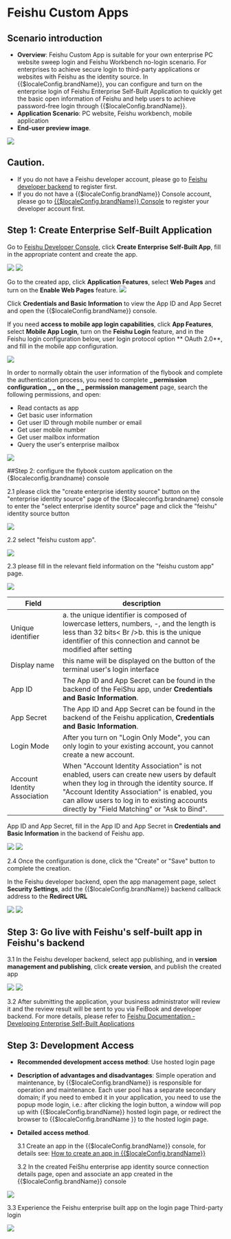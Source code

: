 # Feishu Custom Apps

<LastUpdated/>

## Scenario introduction

- **Overview**: Feishu Custom App is suitable for your own enterprise PC website sweep login and Feishu Workbench no-login scenario. For enterprises to achieve secure login to third-party applications or websites with Feishu as the identity source. In {{$localeConfig.brandName}}, you can configure and turn on the enterprise login of Feishu Enterprise Self-Built Application to quickly get the basic open information of Feishu and help users to achieve password-free login through {{$localeConfig.brandName}}.
- **Application Scenario**: PC website, Feishu workbench, mobile application
- **End-user preview image**.

<img src="./images/00.png" >

## Caution.

- If you do not have a Feishu developer account, please go to [Feishu developer backend](https://open.feishu.cn/app) to register first.
- If you do not have a {{$localeConfig.brandName}} Console account, please go to [{{$localeConfig.brandName}} Console](https://authing.cn/) to register your developer account first.

## Step 1: Create Enterprise Self-Built Application

Go to [Feishu Developer Console](https://open.feishu.cn/app), click **Create Enterprise Self-Built App**, fill in the appropriate content and create the app.

<img src="./images/01.png" >

<img src="./images/02.png" >

Go to the created app, click **Application Features**, select **Web Pages** and turn on the **Enable Web Pages** feature.
<img src="./images/04.png" >

Click **Credentials and Basic Information** to view the App ID and App Secret and open the {{$localeConfig.brandName}} console.

If you need **access to mobile app login capabilities**, click **App Features**, select **Mobile App Login**, turn on the **Feishu Login** feature, and in the Feishu login configuration below, user login protocol option ** OAuth 2.0**, and fill in the mobile app configuration.

<img src="./images/09.png" >

In order to normally obtain the user information of the flybook and complete the authentication process, you need to complete **_ permission configuration _ _ on the _ _ permission management** page, search the following permissions, and open:

* Read contacts as app
* Get basic user information
* Get user ID through mobile number or email
* Get user mobile number
* Get user mailbox information
* Query the user's enterprise mailbox

<img src="./images/06.png" >

##Step 2: configure the flybook custom application on the {$localeconfig.brandname} console

2.1 please click the "create enterprise identity source" button on the "enterprise identity source" page of the {$localeconfig.brandname} console to enter the "select enterprise identity source" page and click the "feishu" identity source button

<img src="./images/12.png" >

2.2 select "feishu custom app".

<img src="./images/13.png" >

2.3 please fill in the relevant field information on the "feishu custom app" page.

<img src="./images/14.png" >

| Field                        | description                                                                                                                                                                                                                                                                             |
| ---------------------------- | --------------------------------------------------------------------------------------------------------------------------------------------------------------------------------------------------------------------------------------------------------------------------------------- |
| Unique identifier            | a. the unique identifier is composed of lowercase letters, numbers, -, and the length is less than 32 bits< Br />b. this is the unique identifier of this connection and cannot be modified after setting                                                                               |
| Display name                 | this name will be displayed on the button of the terminal user's login interface                                                                                                                                                                                                        |
| App ID                       | The App ID and App Secret can be found in the backend of the FeiShu app, under **Credentials and Basic Information**.                                                                                                                                                                   | App Secret |
| App Secret                   | The App ID and App Secret can be found in the backend of the Feishu application, **Credentials and Basic Information**.                                                                                                                                                                 | Login Mode |
| Login Mode                   | After you turn on "Login Only Mode", you can only login to your existing account, you cannot create a new account.                                                                                                                                                                      | Sign In Mode |
| Account Identity Association | When "Account Identity Association" is not enabled, users can create new users by default when they log in through the identity source. If "Account Identity Association" is enabled, you can allow users to log in to existing accounts directly by "Field Matching" or "Ask to Bind". | App ID |

App ID and App Secret, fill in the App ID and App Secret in **Credentials and Basic Information** in the backend of Feishu app.

<img src="./images/03.png" >

<img src="./images/10.png" >

2.4 Once the configuration is done, click the "Create" or "Save" button to complete the creation.

In the Feishu developer backend, open the app management page, select **Security Settings**, add the {{$localeConfig.brandName}} backend callback address to the **Redirect URL**

<img src="./images/05.png" >

<img src="./images/10.png" >

## Step 3: Go live with Feishu's self-built app in Feishu's backend

3.1 In the Feishu developer backend, select app publishing, and in **version management and publishing**, click **create version**, and publish the created app

<img src="./images/07.png" >

<img src="./images/08.png" >

3.2 After submitting the application, your business administrator will review it and the review result will be sent to you via FeiBook and developer backend. For more details, please refer to [Feishu Documentation - Developing Enterprise Self-Built Applications](https://open.feishu.cn/document/uQjL04CN/ukzM04SOzQjL5MDN)

## Step 3: Development Access

- **Recommended development access method**: Use hosted login page

- **Description of advantages and disadvantages**: Simple operation and maintenance, by {{$localeConfig.brandName}} is responsible for operation and maintenance. Each user pool has a separate secondary domain; if you need to embed it in your application, you need to use the popup mode login, i.e.: after clicking the login button, a window will pop up with {{$localeConfig.brandName}} hosted login page, or redirect the browser to {{$localeConfig.brandName }} to the hosted login page.

- **Detailed access method**.

  3.1 Create an app in the {{$localeConfig.brandName}} console, for details see: [How to create an app in {{$localeConfig.brandName}}](https://docs.authing.cn/v2/guides/app/create-app.html)

  3.2 In the created FeiShu enterprise app identity source connection details page, open and associate an app created in the {{$localeConfig.brandName}} console

<img src="./images/15.png" >

3.3 Experience the Feishu enterprise built app on the login page Third-party login

<img src="./images/16.png" >

